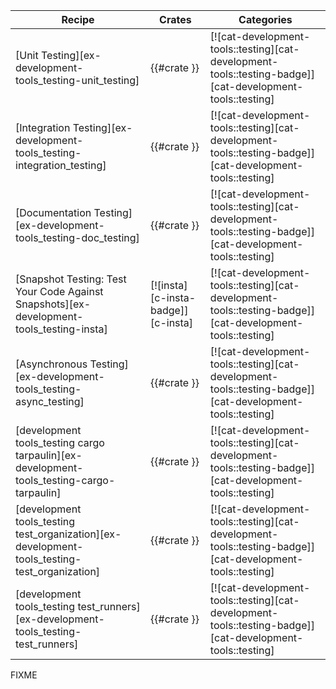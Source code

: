 | Recipe | Crates | Categories |
|--------|--------|------------|
| [Unit Testing][ex-development-tools_testing-unit_testing] | {{#crate }} | [![cat-development-tools::testing][cat-development-tools::testing-badge]][cat-development-tools::testing] |
| [Integration Testing][ex-development-tools_testing-integration_testing] | {{#crate }} | [![cat-development-tools::testing][cat-development-tools::testing-badge]][cat-development-tools::testing] |
| [Documentation Testing][ex-development-tools_testing-doc_testing] | {{#crate }} | [![cat-development-tools::testing][cat-development-tools::testing-badge]][cat-development-tools::testing] |
| [Snapshot Testing: Test Your Code Against Snapshots][ex-development-tools_testing-insta] | [![insta][c-insta-badge]][c-insta] | [![cat-development-tools::testing][cat-development-tools::testing-badge]][cat-development-tools::testing] |
| [Asynchronous Testing][ex-development-tools_testing-async_testing] | {{#crate }} | [![cat-development-tools::testing][cat-development-tools::testing-badge]][cat-development-tools::testing] |
| [development tools_testing cargo tarpaulin][ex-development-tools_testing-cargo-tarpaulin] | {{#crate }} | [![cat-development-tools::testing][cat-development-tools::testing-badge]][cat-development-tools::testing] |
| [development tools_testing test_organization][ex-development-tools_testing-test_organization] | {{#crate }} | [![cat-development-tools::testing][cat-development-tools::testing-badge]][cat-development-tools::testing] |
| [development tools_testing test_runners][ex-development-tools_testing-test_runners] | {{#crate }} | [![cat-development-tools::testing][cat-development-tools::testing-badge]][cat-development-tools::testing] |

<div class="hidden">
FIXME
</div>

